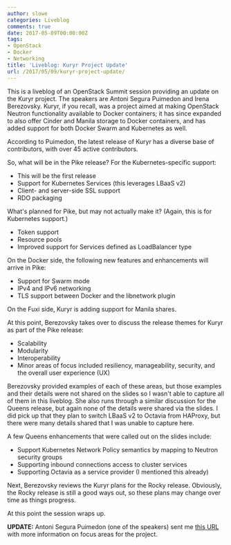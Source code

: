 ```yaml
---
author: slowe
categories: Liveblog
comments: true
date: 2017-05-09T00:00:00Z
tags:
- OpenStack
- Docker
- Networking
title: 'Liveblog: Kuryr Project Update'
url: /2017/05/09/kuryr-project-update/
---
```


This is a liveblog of an OpenStack Summit session providing an update on the Kuryr project. The speakers are Antoni Segura Puimedon and Irena Berezovsky. Kuryr, if you recall, was a project aimed at making OpenStack Neutron functionality available to Docker containers; it has since expanded to also offer Cinder and Manila storage to Docker containers, and has added support for both Docker Swarm and Kubernetes as well.<!--more-->

According to Puimedon, the latest release of Kuryr has a diverse base of contributors, with over 45 active contributors.

So, what will be in the Pike release? For the Kubernetes-specific support:

* This will be the first release
* Support for Kubernetes Services (this leverages LBaaS v2)
* Client- and server-side SSL support
* RDO packaging

What's planned for Pike, but may not actually make it? (Again, this is for Kubernetes support.)

* Token support
* Resource pools
* Improved support for Services defined as LoadBalancer type

On the Docker side, the following new features and enhancements will arrive in Pike:

* Support for Swarm mode
* IPv4 and IPv6 networking
* TLS support between Docker and the libnetwork plugin

On the Fuxi side, Kuryr is adding support for Manila shares.

At this point, Berezovsky takes over to discuss the release themes for Kuryr as part of the Pike release:

* Scalability
* Modularity
* Interoperability
* Minor areas of focus included resiliency, manageability, security, and the overall user experience (UX)

Berezovsky provided examples of each of these areas, but those examples and their details were not shared on the slides so I wasn't able to capture all of them in this liveblog. She also runs through a similar discussion for the Queens release, but again none of the details were shared via the slides. I did pick up that they plan to switch LBaaS v2 to Octavia from HAProxy, but there were many details shared that I was unable to capture here.

A few Queens enhancements that were called out on the slides include:

* Support Kubernetes Network Policy semantics by mapping to Neutron security groups
* Supporting inbound connections access to cluster services
* Supporting Octavia as a service provider (I mentioned this already)

Next, Berezovsky reviews the Kuryr plans for the Rocky release. Obviously, the Rocky release is still a good ways out, so these plans may change over time as things progress.

At this point the session wraps up.

**UPDATE:** Antoni Segura Puimedon (one of the speakers) sent me [this URL][link-1] with more information on focus areas for the project.

[link-1]: https://docs.google.com/document/d/138Smryl2Bg8JD2AzGN_9RjtHZQ32dTxwkDMWblcRWH8/edit?usp=sharing
